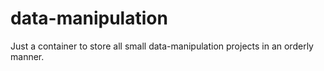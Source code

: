 # data-manipulation
Just a container to store all small data-manipulation projects in an orderly manner.
